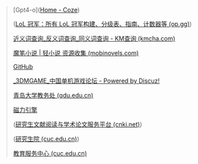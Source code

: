 
> [Gpt4-o]([Home - Coze](https://www.coze.com/home))
>
> ([LoL 冠军：所有 LoL 冠军构建、分级表、指南、计数器等 (op.gg)](https://www.op.gg/champions))
>
> [近义词查询_反义词查询_同义词查询 - KM查询 (kmcha.com)](https://kmcha.com/similar)
>
> [魔笔小说 | 轻小说 资源收集 (mobinovels.com)](https://mobinovels.com/)
>
> [GitHub](https://github.com/)
>
> [_3DMGAME_中国单机游戏论坛 - Powered by Discuz!](https://bbs.3dmgame.com/forum.php)
>
> [青岛大学教务处 (qdu.edu.cn)](https://jwc.qdu.edu.cn/)
>
> [磁力引擎](https://1207fabu.top)
>
> ([研究生文献阅读与学术论文服务平台 (cnki.net)](https://cuc.cnki.net/cuc/login))
>
> ([研究生院 (cuc.edu.cn)](https://gs.cuc.edu.cn/))
>
> [教育服务中心 (cuc.edu.cn)](https://srv.cuc.edu.cn/)
